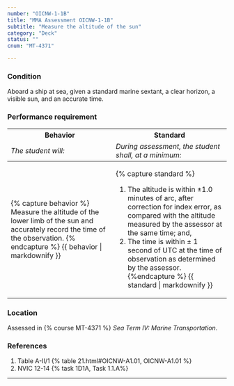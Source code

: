 ```yaml
---
number: "OICNW-1-1B"
title: "MMA Assessment OICNW-1-1B"
subtitle: "Measure the altitude of the sun"
category: "Deck"
status: ""
cnum: "MT-4371"

---
```

### Condition

Aboard a ship at sea, given a standard marine sextant, a clear horizon, a visible sun, and an accurate time.

### Performance requirement 

<table width='100%' class='Guidelines'>
 <thead>
 <tr>
     <th class='thirty'>Behavior</th>
     <th class='seventy'>Standard</th>
 </tr>
 <tr>
     <td><em>The student will:</em></td>
     <td><em>During assessment, the student shall, at a minimum:</em></td>
 </tr>
 </thead>
 <tbody>
 

<tr><td>

{% capture behavior %}
Measure the altitude of the lower limb of the sun and accurately record the time of the observation.
{% endcapture %}
{{ behavior | markdownify }}

</td><td>

{% capture standard %}
1. The altitude is within ±1.0 minutes of arc, after correction for index error, as compared with the altitude measured by the assessor at the same time; and,
2. The time is within ± 1 second of UTC at the time of observation as determined by the assessor.
{%endcapture %}
{{ standard | markdownify }}

</td></tr>



 </tbody>
 </table>

### Location

Assessed in  {% course  MT-4371 %}  *Sea Term IV: Marine Transportation*.

### References

1.  Table A-II/1 {% table 21.html#OICNW-A1.01, OICNW-A1.01 %}
1.  NVIC 12-14 {% task 1D1A, Task 1.1.A%}

***

